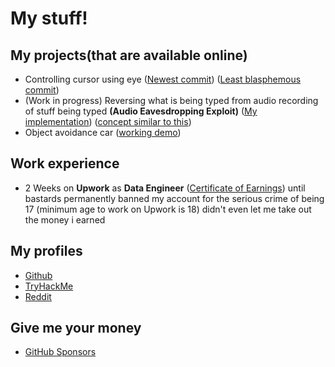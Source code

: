 # My stuff!

## My projects(that are available online)

- Controlling cursor using eye 
(<a href="https://github.com/SubhranshuSharma/shitty_gaze_mouse_controller" target="_blank">Newest commit</a>) 
(<a href="https://github.com/SubhranshuSharma/shitty_gaze_mouse_controller/tree/a77b761ba67964ea669c8fe6633bfc918a5af9b2" target="_blank">Least blasphemous commit</a>) 
- (Work in progress) Reversing what is being typed from audio recording of stuff being typed **(Audio Eavesdropping Exploit)** 
(<a href="https://github.com/SubhranshuSharma/mahhh_eaarz_vurry_niiice" target="_blank">My implementation</a>) 
(<a href="https://hackaday.com/2022/05/06/audio-eavesdropping-exploit-might-make-that-clicky-keyboard-less-cool/" target="_blank">concept similar to this</a>)
- Object avoidance car
(<a href="/videos/object_avoidance_car.mp4" target="_blank">working demo</a>)

## Work experience

- 2 Weeks on **Upwork** as **Data Engineer** 
(<a href="/certificate_of_earnings.pdf" target="_blank">Certificate of Earnings</a>) 
until bastards permanently banned my account for the serious crime of being 17 (minimum age to work on Upwork is 18) didn't even let me take out the money i earned


## My profiles

- <a href="https://github.com/SubhranshuSharma" target="_blank">Github</a>
- <a href="https://github.com/SubhranshuSharma" target="_blank">TryHackMe</a>
- <a href="https://tryhackme.com/p/SubhranshuSharm" target="_blank">Reddit</a>


## Give me your money

- <a href="https://github.com/sponsors/SubhranshuSharma" target="_blank">GitHub Sponsors</a>
